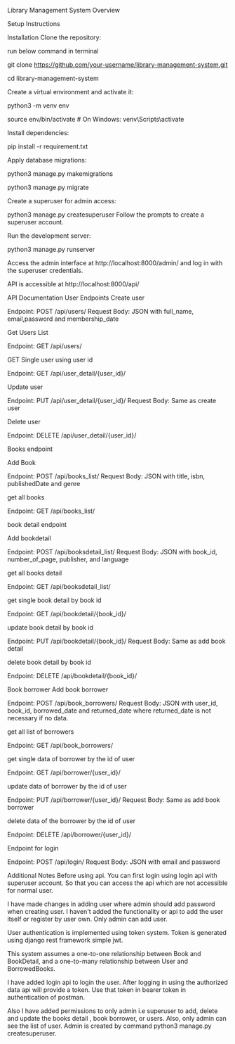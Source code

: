 Library Management System
Overview

Setup Instructions

Installation
Clone the repository:

run below command in terminal

git clone https://github.com/your-username/library-management-system.git


cd library-management-system

Create a virtual environment and activate it:


python3 -m venv env


source env/bin/activate   # On Windows: venv\Scripts\activate

Install dependencies:


pip install -r requirement.txt


Apply database migrations:

python3 manage.py makemigrations


python3 manage.py migrate


Create a superuser for admin access:


python3 manage.py createsuperuser
Follow the prompts to create a superuser account.

Run the development server:


python3 manage.py runserver


Access the admin interface at http://localhost:8000/admin/ and log in with the superuser credentials.

API is accessible at http://localhost:8000/api/

API Documentation
User Endpoints
Create user

Endpoint: POST /api/users/
Request Body: JSON with full_name, email,password and membership_date


Get Users List

Endpoint: GET /api/users/

GET Single user using user id

Endpoint: GET /api/user_detail/{user_id}/

Update user

Endpoint: PUT /api/user_detail/{user_id}/
Request Body: Same as create user

Delete user

Endpoint: DELETE /api/user_detail/{user_id}/


Books endpoint

Add Book

Endpoint: POST /api/books_list/
Request Body: JSON with title, isbn, publishedDate and genre

get all books

Endpoint: GET /api/books_list/

book detail endpoint

Add bookdetail

Endpoint: POST /api/booksdetail_list/
Request Body: JSON with book_id, number_of_page, publisher, and language

get all books detail

Endpoint: GET /api/booksdetail_list/

get single book detail by book id

Endpoint: GET /api/bookdetail/{book_id}/

update book detail by book id

Endpoint: PUT /api/bookdetail/{book_id}/
Request Body: Same as add book detail

delete book detail by book id 

Endpoint: DELETE /api/bookdetail/{book_id}/

Book borrower
Add book borrower

Endpoint: POST /api/book_borrowers/
Request Body: JSON with user_id, book_id, borrowed_date and returned_date where returned_date is not necessary if no data.

get all list of borrowers

Endpoint: GET /api/book_borrowers/

get single data of borrower by the id of user

Endpoint: GET /api/borrower/{user_id}/

update data of borrower by the id of user

Endpoint: PUT /api/borrower/{user_id}/
Request Body: Same as add book borrower

delete data of the borrower by the id of user

Endpoint: DELETE /api/borrower/{user_id}/

Endpoint for login

Endpoint: POST /api/login/
Request Body: JSON with email and password


Additional Notes
Before using api. You can first login using login api with superuser account. So that you can access the api which are not accessible for normal user.

I have made changes in adding user where admin should add password when creating user. I haven't added the functionality or api to add the user itself or register by user own. Only admin can add user.

User authentication is implemented using token system. Token is generated using django rest framework simple jwt.

This system assumes a one-to-one relationship between Book and BookDetail, and a one-to-many relationship between User and BorrowedBooks.

I have added login api to login the user. After logging in using the authorized data api will provide a token. Use that token in bearer token in authentication of postman. 

Also I have added permissions to only admin i.e superuser to add, delete and update the books detail , book borrower, or users. Also, only admin can see the list of user. Admin is created by command 
python3 manage.py createsuperuser.


